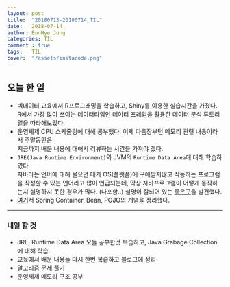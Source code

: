 ```yaml
---
layout: post
title:  "20180713-20180714_TIL"
date:   2018-07-14
author: EunHye Jung
categories: TIL
comment : true
tags:	TIL
cover:  "/assets/instacode.png"
---
```

   
## 오늘 한 일   
* 빅데이터 교육에서 R프로그래밍을 학습하고, Shiny를 이용한 실습시간을 가졌다.   
  R에서 가장 많이 쓰이는 데이터타입인 데이터 프레임을 활용한 데이터 분석 튜토리얼을 따라해보았다.  
* 운영체제 CPU 스케줄링에 대해 공부했다. 이제 다음장부턴 메모리 관련 내용이라서 주말동안은  
  지금까지 배운 내용에 대해서 리뷰하는 시간을 가져야 겠다.     
* `JRE(Java Runtime Environment)`와 JVM의 `Runtime Data Area`에 대해 학습하였다.  
  자바라는 언어에 대해 물으면 대게 OS(플랫폼)에 구애받지않고 작동하는 프로그램을 작성할 수 있는 언어라고 많이 언급되는데, 막상 자바프로그램이 어떻게 동작하는지 설명하지 못한 경우가 많다. (나포함..) 
  설명이 잘되어 있는 [좋은곳](http://www.holaxprogramming.com/2013/07/16/java-jvm-runtime-data-area/)을 발견했다.  
* [여기](http://jojoldu.tistory.com/28)서 Spring Container, Bean, POJO의 개념을 정리했다.  

  


- - -
   
### 내일 할 것  
* JRE, Runtime Data Area 오늘 공부한것 복습하고, Java Grabage Collection에 대해 학습.  
* 교육에서 배운 내용들 다시 한번 복습하고 블로그에 정리
* 알고리즘 문제 풀기   
* 운영체제 메모리 구조 공부  